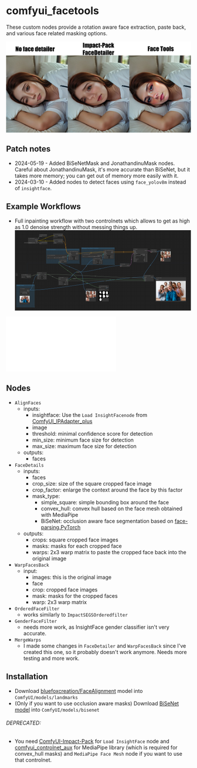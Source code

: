 # comfyui_facetools

These custom nodes provide a rotation aware face extraction, paste back, and various face related masking options.

![Comparison](examples/comparison.jpg)

## Patch notes
- 2024-05-19 - Added BiSeNetMask and JonathandinuMask nodes. Careful about JonathandinuMask, it's more accurate than BiSeNet, but it takes more memory; you can get out of memory more easily with it.
- 2024-03-10 - Added nodes to detect faces using `face_yolov8m` instead of `insightface`.

## Example Workflows
- Full inpainting workflow with two controlnets which allows to get as high as 1.0 denoise strength without messing things up.
![Full Inpainting](examples/full_inpainting.png)

![JSON workflow](examples/full_inpainting.json)

## Nodes
- `AlignFaces`
  - inputs:
    - insightface: Use the `Load InsightFacenode` from [ComfyUI_IPAdapter_plus](https://github.com/cubiq/ComfyUI_IPAdapter_plus)
    - image
    - threshold: minimal confidence score for detection
    - min_size: minimum face size for detection
    - max_size: maximum face size for detection
  - outputs:
    - faces
- `FaceDetails`
  - inputs:
    - faces
    - crop_size: size of the square cropped face image
    - crop_factor: enlarge the context around the face by this factor
    - mask_type:
      - simple_square: simple bounding box around the face
      - convex_hull: convex hull based on the face mesh obtained with MediaPipe
      - BiSeNet: occlusion aware face segmentation based on [face-parsing.PyTorch](https://github.com/zllrunning/face-parsing.PyTorch)
  - outputs:
    - crops: square cropped face images
    - masks: masks for each cropped face
    - warps: 2x3 warp matrix to paste the cropped face back into the original image
- `WarpFacesBack`
  - input:
    - images: this is the original image
    - face 
    - crop: cropped face images
    - mask: masks for the cropped faces
    - warp: 2x3 warp matrix
- `OrderedFaceFilter`
  - works similarly to `ImpactSEGSOrderedfilter`
- `GenderFaceFilter`
  - needs more work, as InsightFace gender classifier isn't very accurate.
- `MergeWarps`
  - I made some changes in `FaceDetailer` and `WarpFacesBack` since I've created this one, so it probably doesn't work anymore. Needs more testing and more work.

## Installation
- Download [bluefoxcreation/FaceAlignment](https://huggingface.co/bluefoxcreation/FaceAlignment) model into `ComfyUI/models/landmarks`
- (Only if you want to use occlusion aware masks) Download [BiSeNet model](https://drive.google.com/open?id=154JgKpzCPW82qINcVieuPH3fZ2e0P812) into `ComfyUI/models/bisenet`

###### DEPRECATED:
- You need [ComfyUI-Impact-Pack](https://github.com/ltdrdata/) for `Load InsightFace` node and [comfyui_controlnet_aux](https://github.com/Fannovel16/comfyui_controlnet_aux) for MediaPipe library (which is required for convex_hull masks) and `MediaPipe Face Mesh` node if you want to use that controlnet.